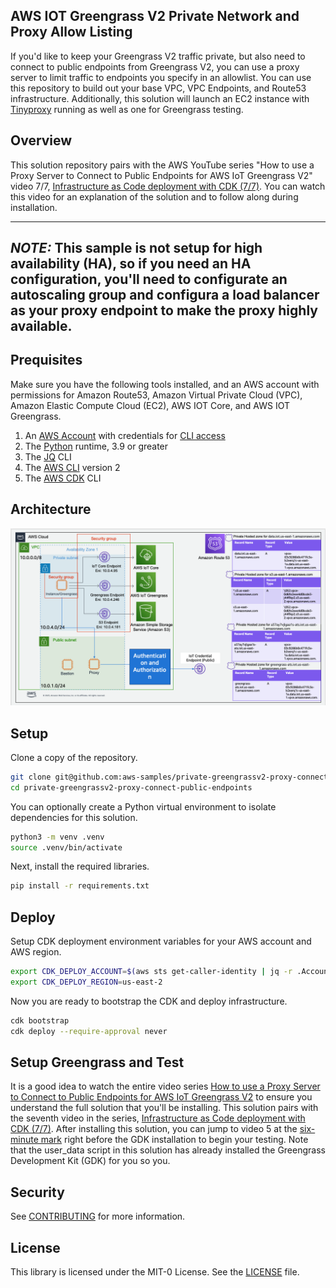 ## AWS IOT Greengrass V2 Private Network and Proxy Allow Listing

If you'd like to keep your Greengrass V2 traffic private,
but also need to connect to public endpoints from Greengrass V2,
you can use a proxy server to limit traffic to endpoints you specify in an allowlist.
You can use this repository to build out your base VPC, VPC Endpoints, and Route53 infrastructure.
Additionally, this solution will launch an EC2 instance with [Tinyproxy](https://tinyproxy.github.io/) running as well
as one for Greengrass testing.

## Overview

This solution repository pairs with the AWS YouTube
series "How to use a Proxy Server to Connect to Public Endpoints for AWS IoT Greengrass V2" video
7/7, [Infrastructure as Code deployment with CDK (7/7)](#). You can watch this video for an explanation of the solution
and to follow along during installation.

---
**_NOTE:_** This sample is not setup for high availability (HA),
so if you need an HA configuration,
you'll need to configurate an autoscaling group and configura a load balancer as your proxy endpoint to make the proxy
highly available.
---

## Prequisites

Make sure you have the following tools installed, and an AWS account with permissions for Amazon Route53,
Amazon Virtual Private Cloud (VPC), Amazon Elastic Compute Cloud (EC2), AWS IOT Core, and AWS IOT Greengrass.

1. An [AWS Account](https://aws.amazon.com/resources/create-account/) with credentials
   for [CLI access](https://docs.aws.amazon.com/cli/latest/userguide/cli-chap-configure.html)
2. The [Python](https://www.python.org/downloads/) runtime, 3.9 or greater
3. The [JQ](https://jqlang.github.io/jq/) CLI
4. The [AWS CLI](https://aws.amazon.com/cli/) version 2
5. The [AWS CDK](https://docs.aws.amazon.com/cdk/v2/guide/getting_started.html) CLI

## Architecture

![Architecture Diagram](architecture.png)

## Setup

Clone a copy of the repository.

```bash
git clone git@github.com:aws-samples/private-greengrassv2-proxy-connect-public-endpoints.git
cd private-greengrassv2-proxy-connect-public-endpoints
```

You can optionally create a Python virtual environment to isolate dependencies for this solution.

```bash
python3 -m venv .venv
source .venv/bin/activate
```

Next, install the required libraries.

```bash
pip install -r requirements.txt
```

## Deploy

Setup CDK deployment environment variables for your AWS account and AWS region.

```bash
export CDK_DEPLOY_ACCOUNT=$(aws sts get-caller-identity | jq -r .Account)
export CDK_DEPLOY_REGION=us-east-2
```

Now you are ready to bootstrap the CDK and deploy infrastructure.

```bash
cdk bootstrap
cdk deploy --require-approval never
```

## Setup Greengrass and Test

It is a good idea to watch the entire video
series [How to use a Proxy Server to Connect to Public Endpoints for AWS IoT Greengrass V2](https://www.youtube.com/playlist?list=PLi3dkyfu4cY1ZPmjTgzFa-cP27vfMAlqK)
to ensure you understand the full solution that you'll be installing. This solution pairs with the seventh video in the
series, [Infrastructure as Code deployment with CDK (7/7)](#). After installing this solution, you can jump to video 5
at the
[six-minute mark](https://youtu.be/DsyUdCwzu-M?list=PLi3dkyfu4cY1ZPmjTgzFa-cP27vfMAlqK&t=363) right before the GDK
installation to begin your testing. Note that the user_data script in this solution has already installed the Greengrass
Development Kit (GDK) for you so you.

## Security

See [CONTRIBUTING](CONTRIBUTING.md#security-issue-notifications) for more information.

## License

This library is licensed under the MIT-0 License. See the [LICENSE](LICENSE) file.


